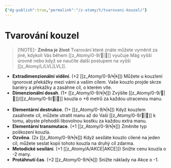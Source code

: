 ```yaml
---
{"dg-publish":true,"permalink":"/z-atomy/t/tvarovani-kouzel/"}
---
```


# Tvarování kouzel
>[!NOTE]- **Změna je život**
>Tvarování které znáte můžete vyměnit za jiné, kdykoli Vás během [[z_Atomy/0-9/🔋\|🔋]] vyučuje Mág vyšší úrovně nebo když se naučíte další postupem na vyšší [[z_Atomy/L/LVL\|LVL]].

- **Extradimenzionální vidění**. (+2 [[z_Atomy/0-9/🌀\|🌀]]) Můžete u kouzlení ignorovat překážky mezi vámi a vašim cílem. Vaše kouzlo projde skrze bariéry a překážky a zasáhne cíl, o kterém víte.
⠀
- **Dimenzionální dosah**. (1+ [[z_Atomy/0-9/🌀\|🌀]]) Zvýšíte [[z_Atomy/0-9/👊\|👊]]/[[z_Atomy/0-9/🏹\|🏹]] kouzla o +6 metrů za každou utracenou manu.
⠀
- **Elementární destrukce**. (1+ [[z_Atomy/0-9/🌀\|🌀]]) Když kouzlem zasáhnete cíl, můžete utratit manu až do Vaší [[z_Atomy/0-9/🦉\|🦉]] k tomu, abyste přehodili libovolnou kostku za každou extra manu.
⠀
- **Elementární transmutace**. (+1 [[z_Atomy/0-9/🌀\|🌀]]) Změníte typ poškození kouzla.
⠀
- **Ozvěna**. (2x [[z_Atomy/0-9/🌀\|🌀]]) Když sesíláte kouzlo cílené na jeden cíl, můžete seslat kopii tohoto kouzla na druhý cíl zdarma.
⠀
- **Metodické sesílání**. (+1 [[z_Atomy/A/AKCE\|AKCE]]) Snižte cenu kouzla o -2 many.
⠀
- **Protáhnutí čas**. (+2 [[z_Atomy/0-9/🌀\|🌀]]) Snižte náklady na Akce o -1.